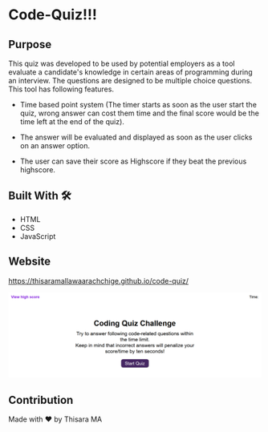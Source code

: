 # Code-Quiz!!!

## Purpose

This quiz was developed to be used by potential employers as a tool evaluate a candidate's knowledge in certain areas of programming during an interview. The questions are designed to be multiple choice questions. This tool has following features.

* Time based point system (The timer starts as soon as the user start the quiz, wrong answer can cost them time and the final score would be the time left at the end of the quiz).

* The answer will be evaluated and displayed as soon as the user clicks on an answer option.

* The user can save their score as Highscore if they beat the previous highscore.

## Built With 🛠️

* HTML
* CSS
* JavaScript

## Website

https://thisaramallawaarachchige.github.io/code-quiz/

<img src="./assets/Screenshot-for-markdown.png" alt="Picture of the website's landing page"/>

## Contribution

Made with ❤️ by Thisara MA
